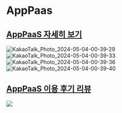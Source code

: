 # AppPaas

<h2><a href="https://b0990339c78d470de00d3dd32dd4db7f1.apppaas.app/home">AppPaaS 자세히 보기</a></h2>

![KakaoTalk_Photo_2024-05-04-00-39-29](https://github.com/seungji2001/AppPaas/assets/86452494/6b6bc8dd-bd40-4b0c-9091-eb2049954284)
![KakaoTalk_Photo_2024-05-04-00-39-33](https://github.com/seungji2001/AppPaas/assets/86452494/74f73393-989d-4904-869a-7b37b78b2747)
![KakaoTalk_Photo_2024-05-04-00-39-36](https://github.com/seungji2001/AppPaas/assets/86452494/db3e3ed3-c5bb-4476-829e-1eb1adf9cb3e)
![KakaoTalk_Photo_2024-05-04-00-39-40](https://github.com/seungji2001/AppPaas/assets/86452494/34684838-a5d0-470b-a92e-22e60268aae3)

<h2><a href="https://blog.naver.com/oceanball38/223447862212">AppPaaS 이용 후기 리뷰</a></h2>
<a href="https://blog.naver.com/oceanball38/223447862212">
  <img src="https://github.com/kchaeeun/AppPaas_homePage/assets/102590823/da9cc86a-0ff4-43a5-87f2-0aef62c76638">
</a>
